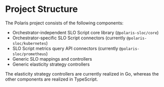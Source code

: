 # Project Structure

The Polaris project consists of the following components:

* Orchestrator-independent SLO Script core library (`@polaris-sloc/core`)
* Orchestrator-specific SLO Script connectors (currently `@polaris-sloc/kubernetes`)
* SLO Script metrics query API connectors (currently `@polaris-sloc/prometheus`)
* Generic SLO mappings and controllers
* Generic elasticity strategy controllers

The elasticity strategy controllers are currently realized in Go, whereas the other components are realized in TypeScript.
